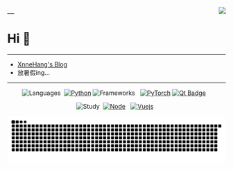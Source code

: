 <a href="https://github.com/MrXnneHang"> 
  <img align="right" src="http://github-readme-streak-stats.herokuapp.com?user=MrXnneHang&mode=weekly" />  
</a>

# Hi 👋

---

- [XnneHang\'s Blog](http://xnnehang.top/home)  
- 放暑假ing...

---

<div align="center">
  <script src="https://gist.github.com/MrXnneHang/4a0ea241100d9eaec6508e03cf7c0e9c.js"></script>  
  
  ![Languages](https://img.shields.io/badge/Languages:-red?style=flat-square) 
  [![Python][PythonBadge]][PythonHome]
  ![Frameworks](https://img.shields.io/badge/Frameworks:-red?style=flat-square)  
  [![PyTorch][PyTorchBadge]][PyTorchHome] [![Qt Badge][QtBadge]][QtHome]    
    
  ![Study](https://img.shields.io/badge/Study:-red?style=flat-square) 
  [![Node][NodejsBadge]][NodejsHome]  
  [![Vuejs][VuejsBadge]][VuejsHome]  

</div>

[QtBadge]: https://img.shields.io/badge/Qt-41CD52?style=flat-square&labelColor=000&logo=qt  
[QtHome]: https://www.qt.io
[TypeScriptBadge]: https://img.shields.io/badge/TypeScript-3178C6?logo=TypeScript&style=flat-square&labelColor=000
[TypeScriptHome]: https://www.typescriptlang.org  
[JavaScriptBadge]: https://img.shields.io/badge/JavaScript-F7DF1E?logo=JavaScript&style=flat-square&labelColor=000  
[JavaScriptHome]: https://tc39.es/ecma262 
[NodejsBadge]: https://img.shields.io/badge/Node.js-339933?logo=Node.js&style=flat-square&labelColor=000
[NodejsHome]: https://nodejs.org
[RustBadge]: https://img.shields.io/badge/Rust-fff?logo=Rust&style=flat-square&labelColor=000 
[RustHome]: https://www.rust-lang.org/
[VisualStudioCodeBadge]: https://img.shields.io/badge/VSCodeVim-007ACC?logo=VisualStudioCode&style=flat-square&labelColor=000
[VisualStudioCodeHome]: https://code.visualstudio.com/
[NeoVimBadge]: https://img.shields.io/badge/NeoVim-57A143?logo=neovim&style=flat-square&labelColor=000
[NeoVimHome]: https://neovim.io/
[macOSBadge]: https://img.shields.io/badge/macOS-000?logo=macOS&style=flat-square&labelColor=000 
[macOSHome]: https://www.apple.com/macos
[VuejsBadge]: https://img.shields.io/badge/Vue.js-4FC08D?logo=vue.js&style=flat-square&labelColor=000&link=https://vuejs.org 
[VuejsHome]: https://vuejs.org/
[ViteBadge]: https://img.shields.io/badge/Vite-646CFF?logo=vite&style=flat-square&labelColor=000
[ViteHome]: https://vitejs.dev/
[PrismaBadge]: https://img.shields.io/badge/Prisma-2D3748?logo=Prisma&style=flat-square&labelColor=000
[PrismaHome]: https://www.prisma.io/
[AntDesignBadge]: https://img.shields.io/badge/AntDesign-0170FE?logo=antdesign&style=flat-square&labelColor=000
[AntDesignHome]: https://ant.design/
[ReactBadge]: https://img.shields.io/badge/React-61DAFB?logo=React&style=flat-square&labelColor=000
[ReactHome]: https://reactjs.org/
[RXJSBadge]: https://img.shields.io/badge/RXJS-B7178C?logo=ReactiveX&style=flat-square&labelColor=000
[RXJSHome]: https://rxjs.dev/Py
[PyTorchHome]:https://pytorch.org
[PyTorchBadge]: https://img.shields.io/badge/PyTorch-EE4C2C?logo=PyTorch&style=flat-square&labelColor=000
[PythonBadge]: https://img.shields.io/badge/Python-3776AB?logo=Python&style=flat-square&labelColor=000
[PythonHome]: https://www.python.org




<picture>
  <source media="(prefers-color-scheme: dark)" srcset="https://raw.githubusercontent.com/MrXnneHang/MrXnneHang/output/github-contribution-grid-snake-dark.svg">
  <source media="(prefers-color-scheme: light)" srcset="https://raw.githubusercontent.com/MrXnneHang/MrXnneHang/output/github-contribution-grid-snake.svg">
  <img alt="github contribution grid snake animation" src="https://raw.githubusercontent.com/MrXnneHang/MrXnneHang/output/github-contribution-grid-snake.svg">
</picture>
